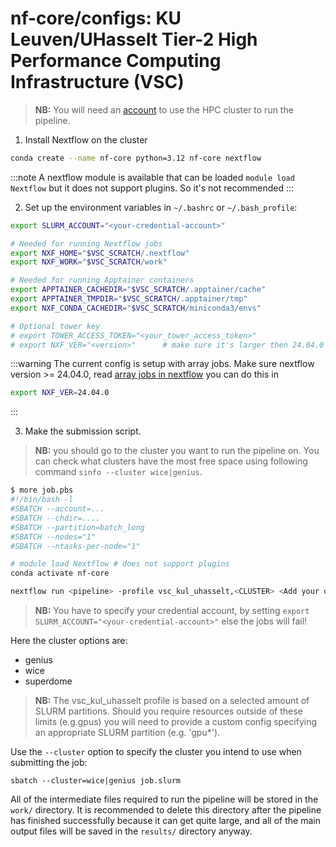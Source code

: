 # nf-core/configs: KU Leuven/UHasselt Tier-2 High Performance Computing Infrastructure (VSC)

> **NB:** You will need an [account](https://docs.vscentrum.be/en/latest/access/getting_access.html#required-steps-to-get-access) to use the HPC cluster to run the pipeline.

1. Install Nextflow on the cluster

```bash
conda create --name nf-core python=3.12 nf-core nextflow
```

:::note
A nextflow module is available that can be loaded `module load Nextflow` but it does not support plugins. So it's not recommended
:::

2. Set up the environment variables in `~/.bashrc` or `~/.bash_profile`:

```bash
export SLURM_ACCOUNT="<your-credential-account>"

# Needed for running Nextflow jobs
export NXF_HOME="$VSC_SCRATCH/.nextflow"
export NXF_WORK="$VSC_SCRATCH/work"

# Needed for running Apptainer containers
export APPTAINER_CACHEDIR="$VSC_SCRATCH/.apptainer/cache"
export APPTAINER_TMPDIR="$VSC_SCRATCH/.apptainer/tmp"
export NXF_CONDA_CACHEDIR="$VSC_SCRATCH/miniconda3/envs"

# Optional tower key
# export TOWER_ACCESS_TOKEN="<your_tower_access_token>"
# export NXF_VER="<version>"      # make sure it's larger then 24.04.0
```

:::warning
The current config is setup with array jobs. Make sure nextflow version >= 24.04.0, read [array jobs in nextflow](https://www.nextflow.io/docs/latest/process.html#array) you can do this in

```bash
export NXF_VER=24.04.0
```

:::

3. Make the submission script.

> **NB:** you should go to the cluster you want to run the pipeline on. You can check what clusters have the most free space using following command `sinfo --cluster wice|genius`.

```bash
$ more job.pbs
#!/bin/bash -l
#SBATCH --account=...
#SBATCH --chdir=....
#SBATCH --partition=batch_long
#SBATCH --nodes="1"
#SBATCH --ntasks-per-node="1"

# module load Nextflow # does not support plugins
conda activate nf-core

nextflow run <pipeline> -profile vsc_kul_uhasselt,<CLUSTER> <Add your other parameters>
```

> **NB:** You have to specify your credential account, by setting `export SLURM_ACCOUNT="<your-credential-account>"` else the jobs will fail!

Here the cluster options are:

- genius
- wice
- superdome

> **NB:** The vsc_kul_uhasselt profile is based on a selected amount of SLURM partitions. Should you require resources outside of these limits (e.g.gpus) you will need to provide a custom config specifying an appropriate SLURM partition (e.g. 'gpu\*').

Use the `--cluster` option to specify the cluster you intend to use when submitting the job:

```shell
sbatch --cluster=wice|genius job.slurm 
```

All of the intermediate files required to run the pipeline will be stored in the `work/` directory. It is recommended to delete this directory after the pipeline has finished successfully because it can get quite large, and all of the main output files will be saved in the `results/` directory anyway.
